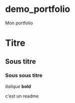 # demo_portfolio
Mon portfolio

# Titre

## Sous titre

### Sous sous titre

*italique* **bold**

c'est un readme
